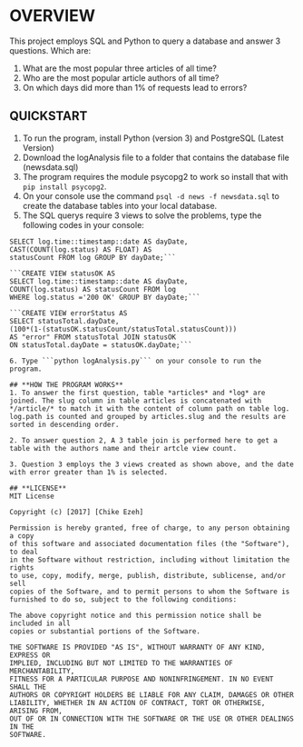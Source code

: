# **OVERVIEW**

This project employs SQL and Python to query a database and answer 3 questions.
Which are:
1. What are the most popular three articles of all time?
2. Who are the most popular article authors of all time?
3. On which days did more than 1% of requests lead to errors?

## **QUICKSTART**

1. To run the program, install Python (version 3) and PostgreSQL (Latest Version)
2. Download the logAnalysis file to a folder that contains the database file (newsdata.sql)
3. The program requires the module psycopg2 to work so install that with ```pip install psycopg2```.
4. On your console use the command ```psql -d news -f newsdata.sql``` to create the database tables into your local database.
5. The SQL querys require 3 views to solve the problems, type the following codes in your console:

```CREATE VIEW statusTotal AS 
SELECT log.time::timestamp::date AS dayDate,
CAST(COUNT(log.status) AS FLOAT) AS 
statusCount FROM log GROUP BY dayDate;```

```CREATE VIEW statusOK AS 
SELECT log.time::timestamp::date AS dayDate, 
COUNT(log.status) AS statusCount FROM log 
WHERE log.status ='200 OK' GROUP BY dayDate;```

```CREATE VIEW errorStatus AS 
SELECT statusTotal.dayDate,
(100*(1-(statusOK.statusCount/statusTotal.statusCount))) 
AS "error" FROM statusTotal JOIN statusOK 
ON statusTotal.dayDate = statusOK.dayDate;```

6. Type ```python logAnalysis.py``` on your console to run the program.

## **HOW THE PROGRAM WORKS**
1. To answer the first question, table *articles* and *log* are joined. The slug column in table articles is concatenated with */article/* to match it with the content of column path on table log. log.path is counted and grouped by articles.slug and the results are sorted in descending order.

2. To answer question 2, A 3 table join is performed here to get a table with the authors name and their artcle view count.

3. Question 3 employs the 3 views created as shown above, and the date with error greater than 1% is selected. 

## **LICENSE**
MIT License

Copyright (c) [2017] [Chike Ezeh]

Permission is hereby granted, free of charge, to any person obtaining a copy
of this software and associated documentation files (the "Software"), to deal
in the Software without restriction, including without limitation the rights
to use, copy, modify, merge, publish, distribute, sublicense, and/or sell
copies of the Software, and to permit persons to whom the Software is
furnished to do so, subject to the following conditions:

The above copyright notice and this permission notice shall be included in all
copies or substantial portions of the Software.

THE SOFTWARE IS PROVIDED "AS IS", WITHOUT WARRANTY OF ANY KIND, EXPRESS OR
IMPLIED, INCLUDING BUT NOT LIMITED TO THE WARRANTIES OF MERCHANTABILITY,
FITNESS FOR A PARTICULAR PURPOSE AND NONINFRINGEMENT. IN NO EVENT SHALL THE
AUTHORS OR COPYRIGHT HOLDERS BE LIABLE FOR ANY CLAIM, DAMAGES OR OTHER
LIABILITY, WHETHER IN AN ACTION OF CONTRACT, TORT OR OTHERWISE, ARISING FROM,
OUT OF OR IN CONNECTION WITH THE SOFTWARE OR THE USE OR OTHER DEALINGS IN THE
SOFTWARE.
